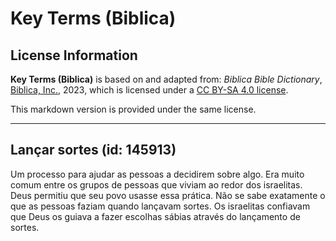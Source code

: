 # Key Terms (Biblica)

## License Information

**Key Terms (Biblica)** is based on and adapted from: _Biblica Bible Dictionary_, [Biblica, Inc.](https://www.biblica.com/), 2023, which is licensed under a [CC BY-SA 4.0 license](https://creativecommons.org/licenses/by-sa/4.0/legalcode.en).

This markdown version is provided under the same license.



--------------------------------

## Lançar sortes (id: 145913)

Um processo para ajudar as pessoas a decidirem sobre algo. Era muito comum entre os grupos de pessoas que viviam ao redor dos israelitas. Deus permitiu que seu povo usasse essa prática. Não se sabe exatamente o que as pessoas faziam quando lançavam sortes. Os israelitas confiavam que Deus os guiava a fazer escolhas sábias através do lançamento de sortes.


